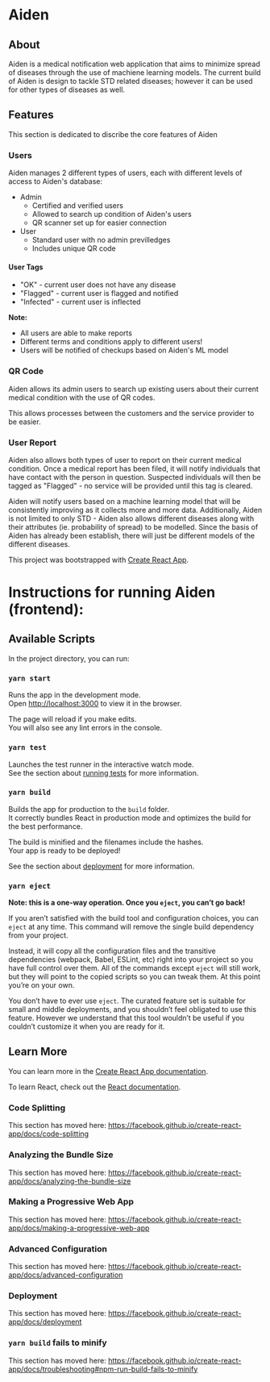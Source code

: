 # Aiden
## About
Aiden is a medical notification web application that aims to minimize spread of diseases through the use of machiene learning models. The current build of Aiden is design to tackle STD related diseases; however it can be used for other types of diseases as well.

## Features
This section is dedicated to discribe the core features of Aiden

### Users
Aiden manages 2 different types of users, each with different levels of access to Aiden's database:
* Admin
    - Certified and verified users
    - Allowed to search up condition of Aiden's users
    - QR scanner set up for easier connection
* User
    - Standard user with no admin previlledges 
    - Includes unique QR code

#### User Tags
- "OK" - current user does not have any disease 
- "Flagged" - current user is flagged and notified
- "Infected" - current user is inflected

**Note:**
- All users are able to make reports
- Different terms and conditions apply to different users!
- Users will be notified of checkups based on Aiden's ML model

### QR Code
Aiden allows its admin users to search up existing users about their current medical condition with the use of QR codes.

This allows processes between the customers and the service provider to be easier.

### User Report
Aiden also allows both types of user to report on their current medical condition. Once a medical report has been filed, it will notify individuals that have contact with the person in question. Suspected individuals will then be tagged as "Flagged" - no service will be provided until this tag is cleared.

Aiden will notify users based on a machine learning model that will be consistently improving as it collects more and more data. Additionally, Aiden is not limited to only STD - Aiden also allows different diseases along with their attributes (ie. probability of spread) to be modelled. Since the basis of Aiden has already been establish, there will just be different models of the different diseases.

This project was bootstrapped with [Create React App](https://github.com/facebook/create-react-app).

# Instructions for running Aiden (frontend):

## Available Scripts

In the project directory, you can run:

### `yarn start`

Runs the app in the development mode.<br />
Open [http://localhost:3000](http://localhost:3000) to view it in the browser.

The page will reload if you make edits.<br />
You will also see any lint errors in the console.

### `yarn test`

Launches the test runner in the interactive watch mode.<br />
See the section about [running tests](https://facebook.github.io/create-react-app/docs/running-tests) for more information.

### `yarn build`

Builds the app for production to the `build` folder.<br />
It correctly bundles React in production mode and optimizes the build for the best performance.

The build is minified and the filenames include the hashes.<br />
Your app is ready to be deployed!

See the section about [deployment](https://facebook.github.io/create-react-app/docs/deployment) for more information.

### `yarn eject`

**Note: this is a one-way operation. Once you `eject`, you can’t go back!**

If you aren’t satisfied with the build tool and configuration choices, you can `eject` at any time. This command will remove the single build dependency from your project.

Instead, it will copy all the configuration files and the transitive dependencies (webpack, Babel, ESLint, etc) right into your project so you have full control over them. All of the commands except `eject` will still work, but they will point to the copied scripts so you can tweak them. At this point you’re on your own.

You don’t have to ever use `eject`. The curated feature set is suitable for small and middle deployments, and you shouldn’t feel obligated to use this feature. However we understand that this tool wouldn’t be useful if you couldn’t customize it when you are ready for it.

## Learn More

You can learn more in the [Create React App documentation](https://facebook.github.io/create-react-app/docs/getting-started).

To learn React, check out the [React documentation](https://reactjs.org/).

### Code Splitting

This section has moved here: https://facebook.github.io/create-react-app/docs/code-splitting

### Analyzing the Bundle Size

This section has moved here: https://facebook.github.io/create-react-app/docs/analyzing-the-bundle-size

### Making a Progressive Web App

This section has moved here: https://facebook.github.io/create-react-app/docs/making-a-progressive-web-app

### Advanced Configuration

This section has moved here: https://facebook.github.io/create-react-app/docs/advanced-configuration

### Deployment

This section has moved here: https://facebook.github.io/create-react-app/docs/deployment

### `yarn build` fails to minify

This section has moved here: https://facebook.github.io/create-react-app/docs/troubleshooting#npm-run-build-fails-to-minify

